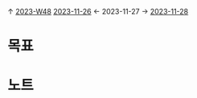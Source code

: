 
↑ [2023-W48](2023-W48.md)
[2023-11-26](2023-11-26.md) ← 2023-11-27 → [2023-11-28](2023-11-28.md)


# 목표



# 노트




